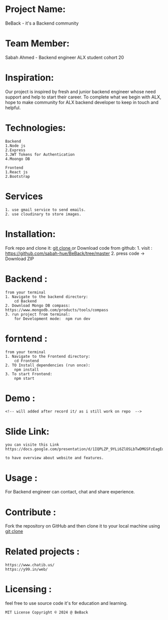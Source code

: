 # Project Name:
BeBack - it's a Backend community 

# Team Member: 
Sabah Ahmed - Backend engineer
ALX student cohort 20

# Inspiration:
Our project is inspired by fresh and junior backend engineer whose need support and help to start their career.
To complete what we begin with ALX, hope to make community for ALX backend developer to keep in touch and helpful.

# Technologies:
	Backend
	1.Node js
	2.Express
	3.JWT Tokens for Authentication
	4.Moongo DB

	Frontend
	1.React js
	2.Bootstrap

# Services
    1. use gmail service to send emails.
    2. use cloudinary to store images.

# Installation:
Fork repo and clone it: 
    [git clone ](https://github.com/sabah-hue/BeBack.git)
or Download code from github:
    1. visit : https://github.com/sabah-hue/BeBack/tree/master
    2. press code -> Download ZIP

 # Backend :
    from your terminal
    1. Navigate to the backend directory:
        cd Backend
    2. Download Mongo DB compass: https://www.mongodb.com/products/tools/compass
    3. run project from terminal:
        for Development mode:  npm run dev 

 # forntend : 
    from your terminal
    1. Navigate to the Frontend directory:
        cd Frontend
    2. TO Install dependencies (run once):
        npm install
    3. To start Frontend:
        npm start

# Demo :
    <!-- will added after record it/ as i still work on repo  -->

# Slide Link:
    you can visite this Link
    https://docs.google.com/presentation/d/1IQPLZP_9YLi6ZlOSLbTwDMGSFzEagEdGH_OOstc_9s4/edit#slide=id.g30bade8b7ac_0_4

    to have overview about website and features.

# Usage :
For Backend engineer can contact, chat and share experience.

# Contribute :
Fork the repository on GitHub and then clone it to your local machine using 
    [git clone ](https://github.com/sabah-hue/BeBack.git)

# Related projects :
    https://www.chatib.us/
    https://y99.in/web/

# Licensing :
feel free to use source code it's for education and learning.

    MIT License Copyright © 2024 @ BeBack
